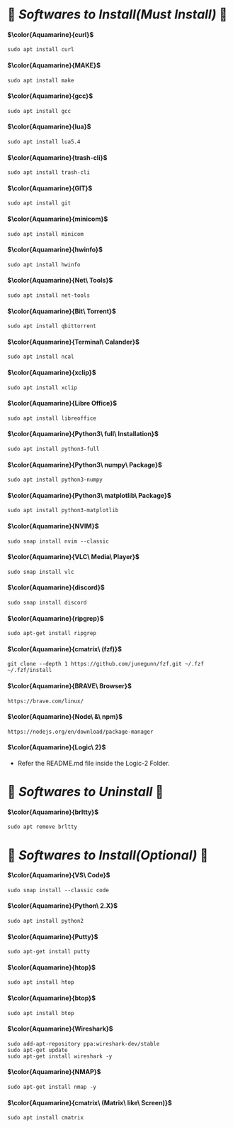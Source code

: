 # :smoking: **_Softwares to Install(Must Install)_** :smoking: #

#### $\color{Aquamarine}{curl}$ ####
	sudo apt install curl
#### $\color{Aquamarine}{MAKE}$ ####
	sudo apt install make
#### $\color{Aquamarine}{gcc}$ ####
	sudo apt install gcc
#### $\color{Aquamarine}{lua}$ ####
	sudo apt install lua5.4
#### $\color{Aquamarine}{trash-cli}$ ####
	sudo apt install trash-cli
#### $\color{Aquamarine}{GIT}$ ####
	sudo apt install git
#### $\color{Aquamarine}{minicom}$ ####
    sudo apt install minicom
#### $\color{Aquamarine}{hwinfo}$ ####
    sudo apt install hwinfo
#### $\color{Aquamarine}{Net\ Tools}$ ####
	sudo apt install net-tools
#### $\color{Aquamarine}{Bit\ Torrent}$ ####
    sudo apt install qbittorrent
#### $\color{Aquamarine}{Terminal\ Calander}$ ####
    sudo apt install ncal
#### $\color{Aquamarine}{xclip}$ ####
    sudo apt install xclip
#### $\color{Aquamarine}{Libre Office}$ ####
    sudo apt install libreoffice

#### $\color{Aquamarine}{Python3\ full\ Installation}$ ####
	sudo apt install python3-full
#### $\color{Aquamarine}{Python3\ numpy\ Package}$ ####
	sudo apt install python3-numpy
#### $\color{Aquamarine}{Python3\ matplotlib\ Package}$ ####
	sudo apt install python3-matplotlib

#### $\color{Aquamarine}{NVIM}$ ####
    sudo snap install nvim --classic
#### $\color{Aquamarine}{VLC\ Media\ Player}$ ####
    sudo snap install vlc
#### $\color{Aquamarine}{discord}$ ####
    sudo snap install discord

#### $\color{Aquamarine}{ripgrep}$ ####
	sudo apt-get install ripgrep

#### $\color{Aquamarine}{cmatrix\ (fzf)}$ ####
    git clone --depth 1 https://github.com/junegunn/fzf.git ~/.fzf
    ~/.fzf/install

#### $\color{Aquamarine}{BRAVE\ Browser}$ ####
	https://brave.com/linux/
#### $\color{Aquamarine}{Node\ &\ npm}$ ####
	https://nodejs.org/en/download/package-manager

#### $\color{Aquamarine}{Logic\ 2}$ ####
- Refer the README.md file inside the Logic-2 Folder.

# :smoking: **_Softwares to Uninstall_** :smoking: #

#### $\color{Aquamarine}{brltty}$ ####
	sudo apt remove brltty

# :smoking: **_Softwares to Install(Optional)_** :smoking: #

#### $\color{Aquamarine}{VS\ Code}$ ####
    sudo snap install --classic code
#### $\color{Aquamarine}{Python\ 2.X}$ ####
    sudo apt install python2
#### $\color{Aquamarine}{Putty}$ ####
    sudo apt-get install putty
#### $\color{Aquamarine}{htop}$ ####
    sudo apt install htop
#### $\color{Aquamarine}{btop}$ ####
    sudo apt install btop
#### $\color{Aquamarine}{Wireshark}$ ####
    sudo add-apt-repository ppa:wireshark-dev/stable
    sudo apt-get update
    sudo apt-get install wireshark -y
#### $\color{Aquamarine}{NMAP}$ ####
	sudo apt-get install nmap -y
#### $\color{Aquamarine}{cmatrix\ (Matrix\ like\ Screen)}$ ####
    sudo apt install cmatrix

